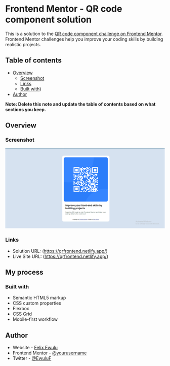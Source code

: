 # Frontend Mentor - QR code component solution

This is a solution to the [QR code component challenge on Frontend Mentor](https://www.frontendmentor.io/challenges/qr-code-component-iux_sIO_H). Frontend Mentor challenges help you improve your coding skills by building realistic projects. 

## Table of contents

- [Overview](#overview)
  - [Screenshot](#screenshot)
  - [Links](#links)
  - [Built with](#built-with))
- [Author](#author)


**Note: Delete this note and update the table of contents based on what sections you keep.**

## Overview

### Screenshot

![](./screenshot.png)

### Links

- Solution URL: (https://qrfrontend.netlify.app/)
- Live Site URL: (https://qrfrontend.netlify.app/)

## My process

### Built with

- Semantic HTML5 markup
- CSS custom properties
- Flexbox
- CSS Grid
- Mobile-first workflow


## Author

- Website - [Felix Ewulu](https://felix-ewulu.netlify.app)
- Frontend Mentor - [@yourusername](https://www.frontendmentor.io/profile/yourusername)
- Twitter - [@EwuluF](https://www.twitter.com/EwuluF)


